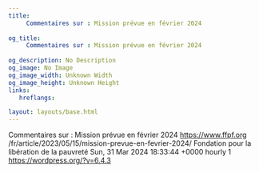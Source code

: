 ```yaml
---
title: 
     Commentaires sur : Mission prévue en février 2024
    
og_title: 
     Commentaires sur : Mission prévue en février 2024
    
og_description: No Description
og_image: No Image
og_image_width: Unknown Width
og_image_height: Unknown Height
links:
   hreflangs:

layout: layouts/base.html
---
```

Commentaires sur : Mission prévue en février 2024  https://www.ffpf.org
/fr/article/2023/05/15/mission-prevue-en-fevrier-2024/  Fondation pour la
libération de la pauvreté  Sun, 31 Mar 2024 18:33:44 +0000  hourly  1
https://wordpress.org/?v=6.4.3

